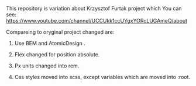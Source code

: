This repository is variation about Krzysztof Furtak project which You can see:
https://www.youtube.com/channel/UCCUkk1ccUYgxYORcLUGAmeQ/about

Compareing to oryginal project changed are:

1. Use BEM and AtomicDesign .

2. Flex changed for position absolute.

3. Px units changed into rem.

4. Css styles moved into scss, except variables which are moved into :root.
